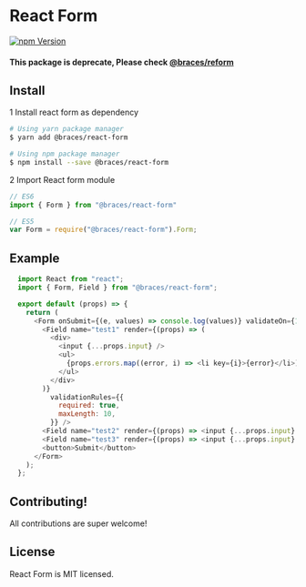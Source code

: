 # React Form
<!-- [![Build Status](https://travis-ci.org/codebraces/react-form.svg?branch=master)](https://travis-ci.org/codebraces/react-form) -->
[![npm Version](https://img.shields.io/npm/v/@braces/react-form.svg)](https://www.npmjs.com/package/@braces/react-form)

#### This package is deprecate, Please check [@braces/reform](https://www.npmjs.com/package/@braces/reform)

## Install
1 Install react form as dependency
  ```bash
  # Using yarn package manager
  $ yarn add @braces/react-form

  # Using npm package manager
  $ npm install --save @braces/react-form
  ```
2 Import React form module
  ```javascript
  // ES6
  import { Form } from "@braces/react-form"

  // ES5
  var Form = require("@braces/react-form").Form;
  ```
## Example

```javascript
  import React from "react";
  import { Form, Field } from "@braces/react-form";

  export default (props) => {
    return (
      <Form onSubmit={(e, values) => console.log(values)} validateOn={1}>
        <Field name="test1" render={(props) => (
          <div>
            <input {...props.input} />
            <ul>
              {props.errors.map((error, i) => <li key={i}>{error}</li>)}
            </ul>
          </div>
        )}
          validationRules={{
            required: true,
            maxLength: 10,
          }} />
        <Field name="test2" render={(props) => <input {...props.input} />} />
        <Field name="test3" render={(props) => <input {...props.input} />} />
        <button>Submit</button>
      </Form>
    );
  };
```

## Contributing!
All contributions are super welcome!


## License

React Form is MIT licensed.